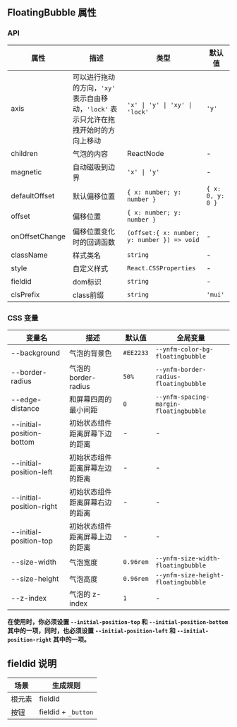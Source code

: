 ## FloatingBubble 属性

### API

| 属性 | 描述 | 类型 | 默认值 |
| --- | --- | --- | --- |
| axis | 可以进行拖动的方向，`'xy'` 表示自由移动，`'lock'` 表示只允许在拖拽开始时的方向上移动 | `'x' \| 'y' \| 'xy' \| 'lock'` | `'y'` |
| children | 气泡的内容 | ReactNode | - |
| magnetic | 自动磁吸到边界 | `'x' \| 'y'` | - |
| defaultOffset | 默认偏移位置 | `{ x: number; y: number }` | `{ x: 0, y: 0 }` |
| offset | 偏移位置 | `{ x: number; y: number }` |  |
| onOffsetChange | 偏移位置变化时的回调函数 | `(offset:{ x: number; y: number }) => void` | - |
| className | 样式类名 | `string` | - |
| style | 自定义样式 | `React.CSSProperties` | - |
| fieldid | dom标识 | `string` | - |
| clsPrefix | class前缀 | `string` | `'mui'` |

### CSS 变量

| 变量名 | 描述 | 默认值 | 全局变量 |
| --- | --- | --- | --- |
| --background | 气泡的背景色 | `#EE2233` | `--ynfm-color-bg-floatingbubble` |
| --border-radius | 气泡的 border-radius | `50%` | `--ynfm-border-radius-floatingbubble` |
| --edge-distance | 和屏幕四周的最小间距 | `0` | `--ynfm-spacing-margin-floatingbubble` |
| --initial-position-bottom | 初始状态组件距离屏幕下边的距离 | - | - |
| --initial-position-left | 初始状态组件距离屏幕左边的距离 | - | - |
| --initial-position-right | 初始状态组件距离屏幕右边的距离 | - | - |
| --initial-position-top | 初始状态组件距离屏幕上边的距离 | - | - |
| --size-width | 气泡宽度 | `0.96rem` | `--ynfm-size-width-floatingbubble` |
| --size-height | 气泡高度 | `0.96rem` | `--ynfm-size-height-floatingbubble` |
| --z-index | 气泡的 z-index | `1` | - |

**在使用时，你必须设置 `--initial-position-top` 和 `--initial-position-bottom` 其中的一项，同时，也必须设置 `--initial-position-left` 和 `--initial-position-right` 其中的一项。**

## fieldid 说明

| 场景             | 生成规则          |
| --------------- | ---------------- |
| 根元素           | fieldid          |
| 按钮            | fieldid + `_button`|
